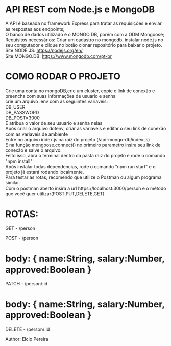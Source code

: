 # API REST com Node.js e MongoDB
 A API é baseada no framework Express para tratar as requisições e enviar as respostas aos endpoints;<br/>
O banco de dados utilizado é o MONGO DB, porém com a ODM Mongoose;<br/>
Requisitos necessários: Criar um cadastro no mongodb, instalar node.js no seu computador e clique no botão clonar repositório para baixar o projeto.<br/>
Site NODE.JS:  https://nodejs.org/en/<br/>
Site MONGO.DB: https://www.mongodb.com/pt-br<br/>

# COMO RODAR O PROJETO
Crie uma conta no mongoDB,crie um cluster, copie o link de conexão e preencha com suas informações de usuario e senha<br/>
crie um arquivo .env com as seguintes variaveis:<br/>
DB_USER<br/>
DB_PASSWORD<br/>
DB_POST=3000<br/>
E atribua o valor de seu usuario e senha nelas<br/>
Após criar o arquivo dotenv, criar as variaveis e editar o seu link de conexão com as variaveis de ambiente<br/>
Entre no arquivo index.js na raiz do projeto (/api-mongo-db/index.js)<br/>
E na função mongoose.connect() no primeiro parametro insira seu link de conexão e salve o arquivo.<br/>
Feito isso,  abra o terminal dentro da pasta raiz do projeto e rode o comando "npm install"<br/>
Após instalar todas dependencias, rode o comando "npm run start" e o projeto já estará rodando localmente.<br/>
Para testar as rotas, recomendo que utilize o Postman ou algum programa similar.<br/>
Com o postman aberto insira a url https://localhost:3000/person e o método que você quer utilizar(POST,PUT,DELETE,GET)<br/>
# ROTAS:

 GET - /person<br/>

 POST - /person <br/>
#   body: { name:String, salary:Number, approved:Boolean } <br/>

 PATCH - /person/:id<br/>
#   body: { name:String, salary:Number, approved:Boolean } <br/>

 DELETE - /person/:id<br/>

 Author: Elcio Pereira
